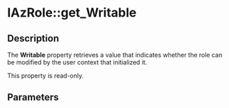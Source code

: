 # IAzRole::get_Writable

## Description

The **Writable** property retrieves a value that indicates whether the role can be modified by the user context that initialized it.

This property is read-only.

## Parameters